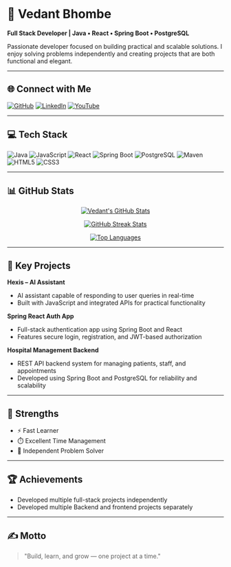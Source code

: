 # 💫 Vedant Bhombe

**Full Stack Developer | Java • React • Spring Boot • PostgreSQL**

Passionate developer focused on building practical and scalable solutions. I enjoy solving problems independently and creating projects that are both functional and elegant.

---

## 🌐 Connect with Me

[![GitHub](https://img.shields.io/badge/GitHub-000?style=for-the-badge&logo=github&logoColor=white)](https://github.com/vedant05bhombe-netizen)
[![LinkedIn](https://img.shields.io/badge/LinkedIn-0077B5?style=for-the-badge&logo=linkedin&logoColor=white)](https://www.linkedin.com/in/vedant-bhombe-01a865290/)
[![YouTube](https://img.shields.io/badge/YouTube-FF0000?style=for-the-badge&logo=youtube&logoColor=white)](https://youtube.com/@vedantbhombe)

---

## 💻 Tech Stack

![Java](https://img.shields.io/badge/Java-ED8B00?style=for-the-badge&logo=openjdk&logoColor=white)
![JavaScript](https://img.shields.io/badge/JavaScript-F7DF1E?style=for-the-badge&logo=javascript&logoColor=black)
![React](https://img.shields.io/badge/React-20232A?style=for-the-badge&logo=react&logoColor=61DAFB)
![Spring Boot](https://img.shields.io/badge/Spring%20Boot-6DB33F?style=for-the-badge&logo=springboot&logoColor=white)
![PostgreSQL](https://img.shields.io/badge/PostgreSQL-316192?style=for-the-badge&logo=postgresql&logoColor=white)
![Maven](https://img.shields.io/badge/Maven-C71A36?style=for-the-badge&logo=apachemaven&logoColor=white)
![HTML5](https://img.shields.io/badge/HTML5-E34F26?style=for-the-badge&logo=html5&logoColor=white)
![CSS3](https://img.shields.io/badge/CSS3-1572B6?style=for-the-badge&logo=css3&logoColor=white)

---

## 📊 GitHub Stats

<div align="center">

[![Vedant's GitHub Stats](https://github-readme-stats.vercel.app/api?username=vedant05bhombe-netizen&show_icons=true&theme=radical&count_private=true&include_all_commits=true)](https://github.com/vedant05bhombe-netizen)

[![GitHub Streak Stats](https://github-readme-streak-stats.herokuapp.com/?user=vedant05bhombe-netizen&theme=radical)](https://github.com/vedant05bhombe-netizen)

[![Top Languages](https://github-readme-stats.vercel.app/api/top-langs/?username=vedant05bhombe-netizen&theme=radical&layout=compact&langs_count=8)](https://github.com/vedant05bhombe-netizen)

</div>

---

## 🧩 Key Projects

**Hexis – AI Assistant**
- AI assistant capable of responding to user queries in real-time
- Built with JavaScript and integrated APIs for practical functionality

**Spring React Auth App**
- Full-stack authentication app using Spring Boot and React
- Features secure login, registration, and JWT-based authorization

**Hospital Management Backend**
- REST API backend system for managing patients, staff, and appointments
- Developed using Spring Boot and PostgreSQL for reliability and scalability

---

## 🧠 Strengths

- ⚡ Fast Learner
- ⏱️ Excellent Time Management
- 🔧 Independent Problem Solver

---

## 🏆 Achievements


- Developed multiple full-stack projects independently
- Developed multiple Backend and frontend projects separately


---

## ✍️ Motto

> "Build, learn, and grow — one project at a time."
